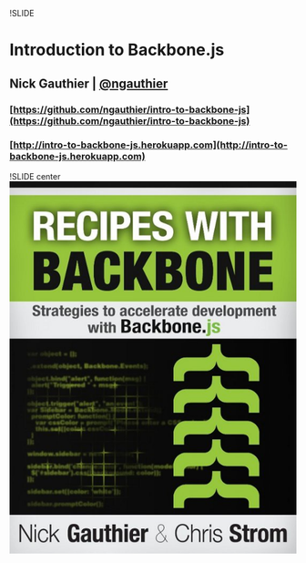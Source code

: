 !SLIDE 
# Introduction to Backbone.js
## Nick Gauthier | [@ngauthier](http://twitter.com/ngauthier)
### [https://github.com/ngauthier/intro-to-backbone-js](https://github.com/ngauthier/intro-to-backbone-js)
### [http://intro-to-backbone-js.herokuapp.com](http://intro-to-backbone-js.herokuapp.com)

!SLIDE center 
![Recipes with Backbone](cover.jpg)

